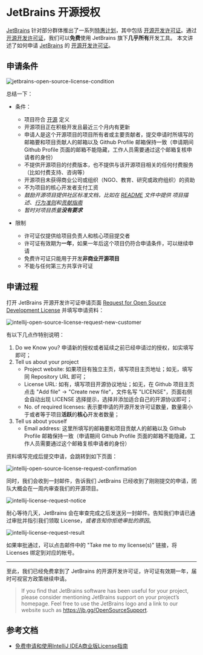 # JetBrains 开源授权

[JetBrains](https://www.jetbrains.com/) 针对部分群体推出了一系列[特惠计划](https://www.jetbrains.com.cn/store/#discounts)，其中包括 [开源开发许可证](https://www.jetbrains.com.cn/community/opensource/#support)。通过[开源开发许可证](https://www.jetbrains.com.cn/community/opensource/#support)，我们可以**免费**使用 JetBrains 旗下**几乎所有**开发工具。
本文讲述了如何申请 [JetBrains](https://www.jetbrains.com/) 的 [开源开发许可证](https://www.jetbrains.com.cn/community/opensource/#support)。

## 申请条件

![jetbrains-open-source-license-condition](https://newbucket.s3.ladydaily.com/2022/b95ab25358c3dc63d7bf62010c2c154e.png)

总结一下：

- 条件：
  - 项目符合 [开源](https://opensource.org/docs/osd) 定义
  - 开源项目正在积极开发且最近三个月内有更新
  - 申请人是这个开源项目的项目所有者或主要贡献者，提交申请时所填写的邮箱要和项目贡献人的邮箱以及 Github Profile 邮箱保持一致（申请期间 Github Profile 页面的邮箱不能隐藏，工作人员需要通过这个邮箱复核申请者的身份）
  - 不提供开源项目的付费版本，也不提供与该开源项目相关的任何付费服务（比如付费支持、咨询等）
  - 开源项目未获得商业公司或组织（NGO、教育、研究或政府组织）的资助
  - 不为项目的核心开发者支付工资
  - *鼓励开源项目提供社区标准文档，比如在 [README](https://opensource.guide/starting-a-project/#writing-a-readme) 文件中提供 项目描述、[行为准则](https://opensource.guide/starting-a-project/#establishing-a-code-of-conduct)和[贡献指南](https://opensource.guide/starting-a-project/#writing-your-contributing-guidelines)*
  - *暂时对项目质量**没有要求***

- 限制
  - 许可证仅提供给项目负责人和核心项目提交者
  - 许可证有效期为**一年**，如果一年后这个项目仍符合申请条件，可以继续申请
  - 免费许可证只能用于开发**非商业开源项目**
  - 不能与任何第三方共享许可证

## 申请过程

打开 JetBrains 开源开发许可证申请页面 [Request for Open Source Development License](https://www.jetbrains.com/shop/eform/opensource?product=ALL) 并填写申请资料：

![intellij-open-source-license-request-new-customer](https://rmt.ladydaily.com/fetch/seven/storage/intellij-license-request-open-source-new-customer.png)

有以下几点作特别说明：

1. Do we Know you?
    申请新的授权或者延续之前已经申请过的授权，如实填写即可；
2. Tell us about your project
   - Project website: 如果项目有独立主页，填写项目主页地址；如无，填写同 Repository URL 即可；
   - License URL: 如有，填写项目开源协议地址；如无，在 Github 项目主页点击 "Add file" -> "Create new file"，文件名写 "LICENSE"，页面右侧会自动出现 LICENSE 选择提示，选择并添加适合自己的开源协议即可；
   - No. of required licenses: 表示要申请的开源开发许可证数量，数量需小于或者等于项目**活跃**的**核心**开发者数量；
3. Tell us about youself
   - Email address: 这里所填写的邮箱要和项目贡献人的邮箱以及 Github Profile 邮箱保持一致（申请期间 Github Profile 页面的邮箱不能隐藏，工作人员需要通过这个邮箱复核申请者的身份）

资料填写完成后提交申请，会跳转到如下页面：

![intellij-open-source-license-request-confirmation](https://rmt.ladydaily.com/fetch/seven/storage/intellij-license-request-confirmation-open-source.png)

同时，我们会收到一封邮件，告诉我们 JetBrains 已经收到了刚刚提交的申请，团队大概会在一周内审查我们的开源项目。

![intellij-license-request-notice](https://rmt.ladydaily.com/fetch/seven/storage/20220414115633.png)

耐心等待几天，JetBrains 会在审查完成之后发送另一封邮件。告知我们申请已通过审批并指引我们领取 License，*或者告知你拒绝审批的原因*。

![intellij-license-request-result](https://dogefs.s3.ladydaily.com/seven/storage/intellij-license-request-result.png)

如果审批通过，可以点击邮件中的 "Take me to my license(s)" 链接，将 Licenses 绑定到对应的帐号。

---

至此，我们已经免费拿到了 JetBrains 的开源开发许可证，许可证有效期一年，届时可视官方政策继续申请。

> If you find that JetBrains software has been useful for your project, please consider mentioning JetBrains support on your project’s homepage. Feel free to use the JetBrains logo and a link to our website such as <https://jb.gg/OpenSourceSupport>.

## 参考文档

- [免费申请和使用IntelliJ IDEA商业版License指南](https://blog.51cto.com/zq2599/5111277)
